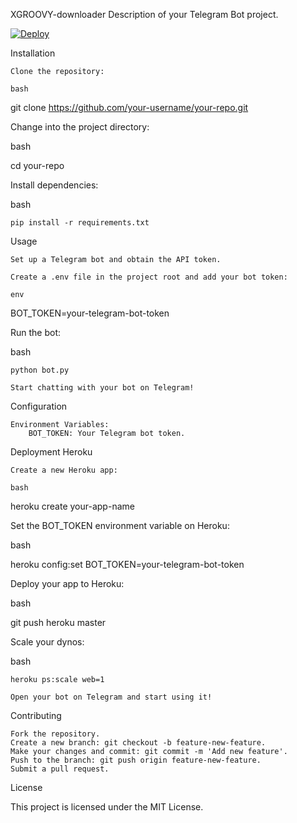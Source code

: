 XGROOVY-downloader
Description of your Telegram Bot project.


[![Deploy](https://www.herokucdn.com/deploy/button.svg)](https://heroku.com/deploy)


Installation

    Clone the repository:

    bash

git clone https://github.com/your-username/your-repo.git

Change into the project directory:

bash

cd your-repo

Install dependencies:

bash

    pip install -r requirements.txt

Usage

    Set up a Telegram bot and obtain the API token.

    Create a .env file in the project root and add your bot token:

    env

BOT_TOKEN=your-telegram-bot-token

Run the bot:

bash

    python bot.py

    Start chatting with your bot on Telegram!

Configuration

    Environment Variables:
        BOT_TOKEN: Your Telegram bot token.

Deployment
Heroku

    Create a new Heroku app:

    bash

heroku create your-app-name

Set the BOT_TOKEN environment variable on Heroku:

bash

heroku config:set BOT_TOKEN=your-telegram-bot-token

Deploy your app to Heroku:

bash

git push heroku master

Scale your dynos:

bash

    heroku ps:scale web=1

    Open your bot on Telegram and start using it!

Contributing

    Fork the repository.
    Create a new branch: git checkout -b feature-new-feature.
    Make your changes and commit: git commit -m 'Add new feature'.
    Push to the branch: git push origin feature-new-feature.
    Submit a pull request.

License

This project is licensed under the MIT License.
